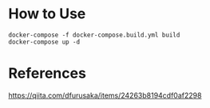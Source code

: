 # How to Use
```docker-compose -f docker-compose.build.yml build```  
```docker-compose up -d```

# References
https://qiita.com/dfurusaka/items/24263b8194cdf0af2298